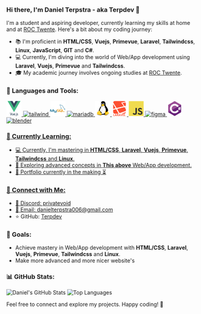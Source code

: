 ### Hi there, I'm Daniel Terpstra - aka Terpdev 👋

I'm a student and aspiring developer, currently learning my skills at home and at [ROC Twente](https://www.rocvantwente.nl/). Here's a bit about my coding journey:

- 📚 I'm proficient in **HTML/CSS**, **Vuejs**, **Primevue**, **Laravel**, **Tailwindcss**, **Linux**, **JavaScript**, **GIT** and **C#**.
- 💻 Currently, I'm diving into the world of Web/App development using **Laravel**, **Vuejs**, **Primevue** and **Tailwindcss**.
- 🎓 My academic journey involves ongoing studies at [ROC Twente](https://www.rocvantwente.nl/).

### 🔧 Languages and Tools:
<a href="https://vuejs.org/" target="_blank" rel="noreferrer"> <img src="https://raw.githubusercontent.com/devicons/devicon/master/icons/vuejs/vuejs-original-wordmark.svg" alt="vuejs" width="40" height="40"/>
<a href="https://tailwindcss.com/" target="_blank" rel="noreferrer"> <img src="https://www.vectorlogo.zone/logos/tailwindcss/tailwindcss-icon.svg" alt="tailwind" width="40" height="40"/>
<a href="https://www.mysql.com/" target="_blank" rel="noreferrer"> <img src="https://raw.githubusercontent.com/devicons/devicon/master/icons/mysql/mysql-original-wordmark.svg" alt="mysql" width="40" height="40"/>
<a href="https://mariadb.org/" target="_blank" rel="noreferrer"> <img src="https://www.vectorlogo.zone/logos/mariadb/mariadb-icon.svg" alt="mariadb" width="40" height="40"/>
<a href="https://www.linux.org/" target="_blank" rel="noreferrer"> <img src="https://raw.githubusercontent.com/devicons/devicon/master/icons/linux/linux-original.svg" alt="linux" width="40" height="40"/>
<a href="https://laravel.com/" target="_blank" rel="noreferrer"> <img src="https://raw.githubusercontent.com/devicons/devicon/master/icons/laravel/laravel-plain-wordmark.svg" alt="laravel" width="40" height="40"/>
<a href="https://developer.mozilla.org/en-US/docs/Web/JavaScript" target="_blank" rel="noreferrer"> <img src="https://raw.githubusercontent.com/devicons/devicon/master/icons/javascript/javascript-original.svg" alt="javascript" width="40" height="40"/>
<a href="https://www.figma.com/" target="_blank" rel="noreferrer"> <img src="https://www.vectorlogo.zone/logos/figma/figma-icon.svg" alt="figma" width="40" height="40"/>
<a href="https://www.w3schools.com/cs/" target="_blank" rel="noreferrer"> <img src="https://raw.githubusercontent.com/devicons/devicon/master/icons/csharp/csharp-original.svg" alt="csharp" width="40" height="40"/>
 <a href="https://www.blender.org/" target="_blank" rel="noreferrer"> <img src="https://download.blender.org/branding/community/blender_community_badge_white.svg" alt="blender" width="40" height="40"/>

### 🌱 Currently Learning:

- 💻 Currently, I'm mastering in **HTML/CSS**, **Laravel**, **Vuejs**, **Primevue**, **Tailwindcss** and **Linux**.
- 📱 Exploring advanced concepts in **This above** Web/App development.
- 💼 Portfolio currently in the making ⏳

### 🤝 Connect with Me:

- 🤖 Discord: privatevoid
- 💼 Email: danielterpstra006@gmail.com
- ⭐ GitHub: [Terpdev](https://github.com/TerpDev)

### 🚀 Goals:

- Achieve mastery in Web/App development with **HTML/CSS**, **Laravel**, **Vuejs**, **Primevue**, **Tailwindcss** and **Linux**.
- Make more advanced and more nicer website's

### 📊 GitHub Stats:

![Daniel's GitHub Stats](https://github-readme-stats.vercel.app/api?username=TerpDev&theme=dark&show_icons=true&hide_border=true)
![Top Languages](https://github-readme-stats.vercel.app/api/top-langs/?username=TerpDev&layout=compact&theme=dark&show_icons=true&hide_border=true)

Feel free to connect and explore my projects. Happy coding! 🚀
